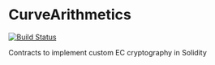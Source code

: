 # CurveArithmetics

[![Build Status](https://travis-ci.com/ensdomains/CurveArithmetics.svg?branch=master)](https://travis-ci.com/ensdomains/CurveArithmetics)

Contracts to implement custom EC cryptography in Solidity
